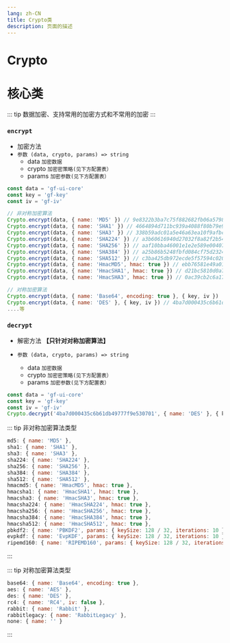 ```yaml
---
lang: zh-CN
title: Crypto类
description: 页面的描述
---
```


# Crypto
# 核心类
::: tip 数据加密、支持常用的加密方式和不常用的加密
:::

### `encrypt` 
- 加密方法
- `参数 (data, crypto, params) => string`
    - data `加密数据`
    - crypto `加密密策略(见下方配置表）`
    - params `加密参数(见下方配置表）`
```js
const data = 'gf-ui-core'
const key = 'gf-key'
const iv = 'gf-iv'

// 非对称加密算法
Crypto.encrypt(data, { name: 'MD5' }) // 9e8322b3ba7c75f882682fb06a5798d5
Crypto.encrypt(data, { name: 'SHA1' }) // 4664894d711bc939a4088f80b79e9532c10a4852
Crypto.encrypt(data, { name: 'SHA3' }) // 338b59adc01a5e46a63ea10f9afbc722b5f7db3742d407ce8fac78ebe4d3faf97a7707917468f3abc0639fa8d8462a5210304d8a23d477716baa19bfb3e37487
Crypto.encrypt(data, { name: 'SHA224' }) // a3b60616940d27032f8a82f2b546e8bc9786946525649ee1ee1cf55e
Crypto.encrypt(data, { name: 'SHA256' }) // aaf10bba46001e1e2e589e004078a0bbdd65753da9afbfcd5c855f6df79ac46d
Crypto.encrypt(data, { name: 'SHA384' }) // a25b86b5248fbfd084cf75d23240e971a00c42b586be8a91b337c9485ac81580bb18a74640b6a499d65baf15d1c242cd
Crypto.encrypt(data, { name: 'SHA512' }) // c3ba425db972ecde5f57594c02041c6e7b0619e62276488a2eeaf7f522b71da8749e6dc4308adb9362cea455d649fd7885f535dddab17d580b22ebdc6ee906cc
Crypto.encrypt(data, { name: 'HmacMD5', hmac: true }) // ebb76581e49a0107bbf18e1665304f72
Crypto.encrypt(data, { name: 'HmacSHA1', hmac: true }) // d21bc5810d0a7a274289bc9319236bfa9a07d97b
Crypto.encrypt(data, { name: 'HmacSHA3', hmac: true }) // 0ac39cb2c6a170fa3cf89cd1ca0b9f9a5a53e8ff46cae395d23a4f7b22db7d78757a8af891254506132e69c4355210a05f1f8943681d6501d0255c78de9b1ea4

// 对称加密算法
Crypto.encrypt(data, { name: 'Base64', encoding: true }, { key, iv })  // ...
Crypto.encrypt(data, { name: 'DES' }, { key, iv }) // 4ba7d000435c6b61db49777f9e530701
....等
```


### `decrypt` 
- 解密方法<span class="colorff0066 font-bold"> **【只针对对称加密算法】**</span>

- `参数 (data, crypto, params) => string`
    - data `加密数据`
    - crypto `加密密策略(见下方配置表）`
    - params `加密参数(见下方配置表）`
```js
const data = 'gf-ui-core'
const key = 'gf-key'
const iv = 'gf-iv'
Crypto.decrypt('4ba7d000435c6b61db49777f9e530701', { name: 'DES' }, { key, iv }) === data // true
```

::: tip 非对称加密算法类型

```js
md5: { name: 'MD5' },
sha1: { name: 'SHA1' },
sha3: { name: 'SHA3' },
sha224: { name: 'SHA224' },
sha256: { name: 'SHA256' },
sha384: { name: 'SHA384' },
sha512: { name: 'SHA512' },
hmacmd5: { name: 'HmacMD5', hmac: true },
hmacsha1: { name: 'HmacSHA1', hmac: true },
hmacsha3: { name: 'HmacSHA3', hmac: true },
hmacsha224: { name: 'HmacSHA224', hmac: true },
hmacsha256: { name: 'HmacSHA256', hmac: true },
hmacsha384: { name: 'HmacSHA384', hmac: true },
hmacsha512: { name: 'HmacSHA512', hmac: true },
pbkdf2: { name: 'PBKDF2', params: { keySize: 128 / 32, iterations: 10 } },
evpkdf: { name: 'EvpKDF', params: { keySize: 128 / 32, iterations: 10 } },
ripemd160: { name: 'RIPEMD160', params: { keySize: 128 / 32, iterations: 10 } }
```
:::

::: tip 对称加密算法类型

```js
base64: { name: 'Base64', encoding: true },
aes: { name: 'AES' },
des: { name: 'DES' },
rc4: { name: 'RC4', iv: false },
rabbit: { name: 'Rabbit' },
rabbitlegacy: { name: 'RabbitLegacy' },
none: { name: '' }
```
:::